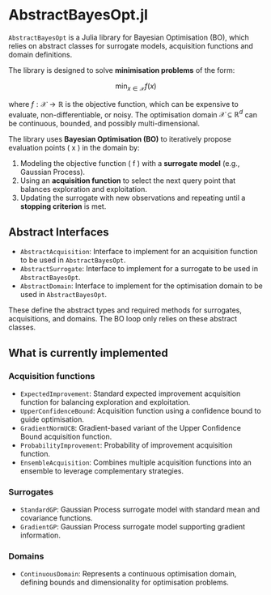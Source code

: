 # AbstractBayesOpt.jl

`AbstractBayesOpt` is a Julia library for Bayesian Optimisation (BO), which relies on abstract classes for surrogate models, acquisition functions and domain definitions.

The library is designed to solve **minimisation problems** of the form:

$$\min_{x \in \mathcal{X}} f(x)$$

where $f: \mathcal{X} \to \mathbb{R}$ is the objective function, which can be expensive to evaluate, non-differentiable, or noisy. The optimisation domain $\mathcal{X} \subseteq \mathbb{R}^d$ can be continuous, bounded, and possibly multi-dimensional.  

The library uses **Bayesian Optimisation (BO)** to iteratively propose evaluation points \( x \) in the domain by:

1. Modeling the objective function \( f \) with a **surrogate model** (e.g., Gaussian Process).  
2. Using an **acquisition function** to select the next query point that balances exploration and exploitation.  
3. Updating the surrogate with new observations and repeating until a **stopping criterion** is met.

## Abstract Interfaces

- `AbstractAcquisition`: Interface to implement for an acquisition function to be used in `AbstractBayesOpt`.
- `AbstractSurrogate`: Interface to implement for a surrogate to be used in `AbstractBayesOpt`.
- `AbstractDomain`: Interface to implement for the optimisation domain to be used in `AbstractBayesOpt`.

These define the abstract types and required methods for surrogates, acquisitions, and domains. The BO loop only relies on these abstract classes.

## What is currently implemented

### Acquisition functions
- `ExpectedImprovement`: Standard expected improvement acquisition function for balancing exploration and exploitation.
- `UpperConfidenceBound`: Acquisition function using a confidence bound to guide optimisation.
- `GradientNormUCB`: Gradient-based variant of the Upper Confidence Bound acquisition function.
- `ProbabilityImprovement`: Probability of improvement acquisition function.
- `EnsembleAcquisition`: Combines multiple acquisition functions into an ensemble to leverage complementary strategies.

### Surrogates
- `StandardGP`: Gaussian Process surrogate model with standard mean and covariance functions.
- `GradientGP`: Gaussian Process surrogate model supporting gradient information. 

### Domains
- `ContinuousDomain`: Represents a continuous optimisation domain, defining bounds and dimensionality for optimisation problems.